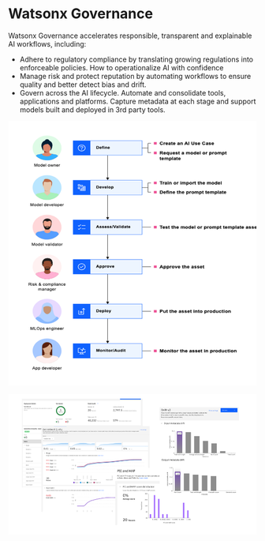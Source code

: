 # Watsonx Governance

Watsonx Governance accelerates responsible, transparent and explainable AI workflows, including:
* Adhere to regulatory compliance by translating growing regulations into enforceable policies.  How to operationalize AI with confidence 
* Manage risk and protect reputation by automating workflows to ensure quality and better detect bias and drift. 
* Govern across the AI lifecycle. Automate and consolidate tools, applications and platforms. Capture metadata at each stage and support models built and deployed in 3rd party tools.  

![alt text](../images/1.8.1.png)

![alt text](../images/1.8.2.png)
